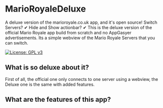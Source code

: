 # MarioRoyaleDeluxe
A deluxe version of the marioroyale.co.uk app, and it's open source!
Switch Servers? ✔ Hide and Show actionbar? ✔ This is the deluxe version of the official Mario Royale app build from scratch and no AppGasyer advertisements. Its a simple webview of the Mario Royale Servers that you can switch.

[![License: GPL v3](https://img.shields.io/badge/License-GPL%20v3-blue.svg)](https://github.com/JohnGLFour/MarioRoyaleDeluxe/blob/master/LICENSE)

## What is so deluxe about it?
First of all, the official one only connects to one server using a webview, the Deluxe one is the same with added features.

## What are the features of this app?
